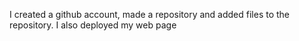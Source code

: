 I created a github account, made a repository and added files to the repository. I also deployed my web page